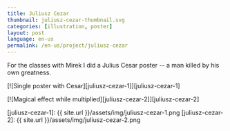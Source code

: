 ```yaml
---
title: Juliusz Cezar
thumbnail: juliusz-cezar-thumbnail.svg
categories: [illustration, poster]
layout: post
language: en-us
permalink: /en-us/project/juliusz-cezar
---
```


For the classes with Mirek I did a Julius Cesar poster -- a man killed by his own greatness.

[![Single poster with Cesar][juliusz-cezar-1]][juliusz-cezar-1]

[![Magical effect while multiplied][juliusz-cezar-2]][juliusz-cezar-2]

[juliusz-cezar-1]: {{ site.url }}/assets/img/juliusz-cezar-1.png
[juliusz-cezar-2]: {{ site.url }}/assets/img/juliusz-cezar-2.png